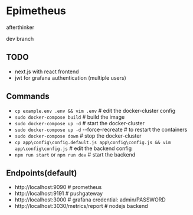 # Epimetheus
afterthinker

dev branch

## TODO
- next.js with react frontend
- jwt for grafana authentication (multiple users)

## Commands
- `cp example.env .env && vim .env` # edit the docker-cluster config
- `sudo docker-compose build` # build the image
- `sudo docker-compose up -d` # start the docker-cluster
- `sudo docker-compose up -d` --force-recreate # to restart the containers
- `sudo docker-compose down` # stop the docker-cluster
- `cp app\config\config.default.js app\config\config.js && vim app\config\config.js` # edit the backend config
- `npm run start` or `npm run dev` # start the backend

## Endpoints(default)
- http://localhost:9090 # prometheus
- http://localhost:9191 # pushgateway
- http://localhost:3000 # grafana credential: admin/PASSWORD
- http://localhost:3030/metrics/report # nodejs backend
